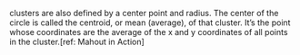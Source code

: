 clusters are also defined by a center point and radius. The center of the circle
is called the centroid, or mean (average), of that cluster. It’s the point whose coordinates
are the average of the x and y coordinates of all points in the cluster.[ref: Mahout in Action]
